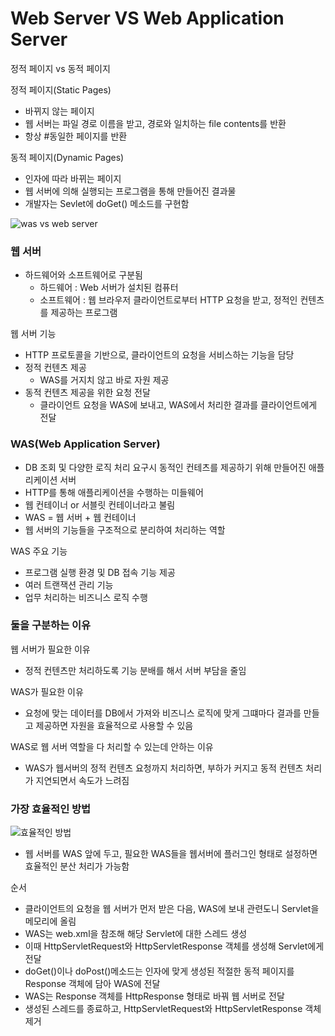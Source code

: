 # Web Server VS Web Application Server

정적 페이지 vs 동적 페이지

정적 페이지(Static Pages)
 - 바뀌지 않는 페이지
 - 웹 서버는 파일 경로 이름을 받고, 경로와 일치하는 file contents를 반환
 - 항상 #동일한 페이지를 반환

동적 페이지(Dynamic Pages)
 - 인자에 따라 바뀌는 페이지
 - 웹 서버에 의해 실행되는 프로그램을 통해 만들어진 결과물
 - 개발자는 Sevlet에 doGet() 메소드를 구현함

![was vs web server](https://gmlwjd9405.github.io/images/web/webserver-vs-was1.png)
### 웹 서버
 - 하드웨어와 소프트웨어로 구분됨
   - 하드웨어 : Web 서버가 설치된 컴퓨터
   - 소프트웨어 : 웹 브라우저 클라이언트로부터 HTTP 요청을 받고, 정적인 컨텐츠를 제공하는 프로그램

웹 서버 기능
 - HTTP 프로토콜을 기반으로, 클라이언트의 요청을 서비스하는 기능을 담당
 - 정적 컨텐츠 제공
   - WAS를 거지치 않고 바로 자원 제공
 - 동적 컨텐츠 제공을 위한 요청 전달
   - 클라이언트 요청을 WAS에 보내고, WAS에서 처리한 결과를 클라이언트에게 전달

### WAS(Web Application Server)
 - DB 조회 및 다양한 로직 처리 요구시 동적인 컨테츠를 제공하기 위해 만들어진 애플리케이션 서버
 - HTTP를 통해 애플리케이션을 수행하는 미들웨어
 - 웹 컨테이너 or 서블릿 컨테이너라고 불림
 - WAS = 웹 서버 + 웹 컨테이너
 - 웹 서버의 기능들을 구조적으로 분리하여 처리하는 역할

WAS 주요 기능
 - 프로그램 실행 환경 및 DB 접속 기능 제공
 - 여러 트랜잭션 관리 기능
 - 업무 처리하는 비즈니스 로직 수행

### 둘을 구분하는 이유
웹 서버가 필요한 이유
 - 정적 컨텐츠만 처리하도록 기능 분배를 해서 서버 부담을 줄임

WAS가 필요한 이유
 - 요청에 맞는 데이터를 DB에서 가져와 비즈니스 로직에 맞게 그떄마다 결과를 만들고 제공하면 자원을 효율적으로 사용할 수 있음

WAS로 웹 서버 역할을 다 처리할 수 있는데 안하는 이유
 - WAS가 웹서버의 정적 컨텐츠 요청까지 처리하면, 부하가 커지고 동적 컨텐츠 처리가 지연되면서 속도가 느려짐

### 가장 효율적인 방법
![효율적인 방법](https://gmlwjd9405.github.io/images/web/web-service-architecture.png)
 - 웹 서버를 WAS 앞에 두고, 필요한 WAS들을 웹서버에 플러그인 형태로 설정하면 효율적인 분산 처리가 가능함

순서
 - 클라이언트의 요청을 웹 서버가 먼저 받은 다음, WAS에 보내 관련도니 Servlet을 메모리에 올림
 - WAS는 web.xml을 참조해 해당 Servlet에 대한 스레드 생성
 - 이때 HttpServletRequest와 HttpServletResponse 객체를 생성해 Servlet에게 전달
 - doGet()이나 doPost()메소드는 인자에 맞게 생성된 적절한 동적 페이지를 Response 객체에 담아 WAS에 전달
 - WAS는 Response 객체를 HttpResponse 형태로 바꿔 웹 서버로 전달
 - 생성된 스레드를 종료하고, HttpServletRequest와 HttpServletResponse 객체 제거

